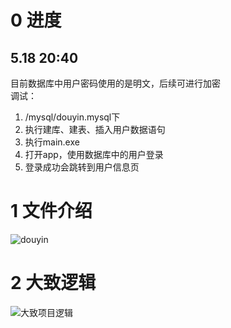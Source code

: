 # 0 进度
## 5.18 20:40
目前数据库中用户密码使用的是明文，后续可进行加密<br/>
调试：
1. /mysql/douyin.mysql下
2. 执行建库、建表、插入用户数据语句
3. 执行main.exe
4. 打开app，使用数据库中的用户登录
5. 登录成功会跳转到用户信息页

# 1 文件介绍

![douyin](https://gitee.com/kkite/blogimg/raw/master/202205160931683.png)

# 2 大致逻辑

![大致项目逻辑](https://gitee.com/kkite/blogimg/raw/master/202205160931668.png)
